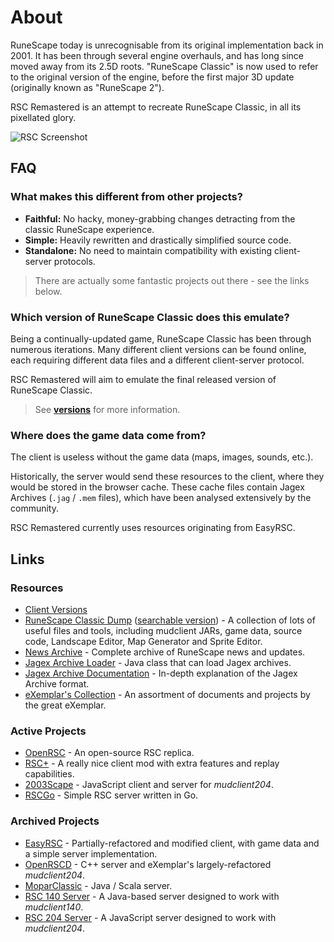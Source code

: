 # About

RuneScape today is unrecognisable from its original implementation back in 2001. It has been through several engine overhauls, and has long since moved away from its 2.5D roots. "RuneScape Classic" is now used to refer to the original version of the engine, before the first major 3D update (originally known as "RuneScape 2").

RSC Remastered is an attempt to recreate RuneScape Classic, in all its pixellated glory.

![RSC Screenshot](http://www.runescape.com/img/main/classic/screen-2.jpg "RuneScape Classic")

## FAQ

### What makes this different from other projects?

 - **Faithful:** No hacky, money-grabbing changes detracting from the classic RuneScape experience.
 - **Simple:** Heavily rewritten and drastically simplified source code.
 - **Standalone:** No need to maintain compatibility with existing client-server protocols.

 > There are actually some fantastic projects out there - see the links below.

### Which version of RuneScape Classic does this emulate?

Being a continually-updated game, RuneScape Classic has been through numerous iterations. Many different client versions can be found online, each requiring different data files and a different client-server protocol.

RSC Remastered will aim to emulate the final released version of RuneScape Classic.

 > See **[versions](./versions.md)** for more information.

### Where does the game data come from?

The client is useless without the game data (maps, images, sounds, etc.).

Historically, the server would send these resources to the client, where they would be stored in the browser cache. These cache files contain Jagex Archives (`.jag` / `.mem` files), which have been analysed extensively by the community.

RSC Remastered currently uses resources originating from EasyRSC.

## Links

### Resources

 - [Client Versions](./versions.md)
 - [RuneScape Classic Dump](http://rscdump.com/) ([searchable version](https://github.com/tomfitzhenry/RuneScape-classic-dump)) - A collection of lots of useful files and tools, including mudclient JARs, game data, source code, Landscape Editor, Map Generator and Sprite Editor.
 - [News Archive](http://RuneScape.wikia.com/wiki/Game_updates) - Complete archive of RuneScape news and updates.
 - [Jagex Archive Loader](https://gitlab.openrsc.com/Logg/Game/blob/22a0b131f4d6c2e3787f6af36394dc4a439c36d9/Tools/Map%20Generator/src/com/hikilaka/file/JagArchiveLoader.java) - Java class that can load Jagex archives.
 - [Jagex Archive Documentation](https://sites.google.com/site/commiesRuneScapedocumentation/cache/archives) - In-depth explanation of the Jagex Archive format.
 - [eXemplar's Collection](https://bitbucket.org/eggsampler/rsc/src) - An assortment of documents and projects by the great eXemplar.

### Active Projects

 - [OpenRSC](https://openrsc.com/home) - An open-source RSC replica.
 - [RSC+](https://github.com/OrN/rscplus) - A really nice client mod with extra features and replay capabilities.
 - [2003Scape](https://github.com/2003scape) - JavaScript client and server for *mudclient204*.
 - [RSCGo](https://github.com/spkaeros/RSCGo) - Simple RSC server written in Go.

### Archived Projects

 - [EasyRSC](https://www.rune-server.ee/runescape-development/rs-classic/tutorials/574938-easyrsc-eclipse.html) - Partially-refactored and modified client, with game data and a simple server implementation.
 - [OpenRSCD](https://github.com/Zlacki/OpenRSCD) - C++ server and eXemplar's largely-refactored *mudclient204*.
 - [MoparClassic](https://github.com/Lothy/MoparClassic) - Java / Scala server.
 - [RSC 140 Server](https://bitbucket.org/Hikilaka/140-gameserver/src) - A Java-based server designed to work with *mudclient140*.
 - [RSC 204 Server](https://bitbucket.org/kjensenxz/rsc/src) - A JavaScript server designed to work with *mudclient204*.
